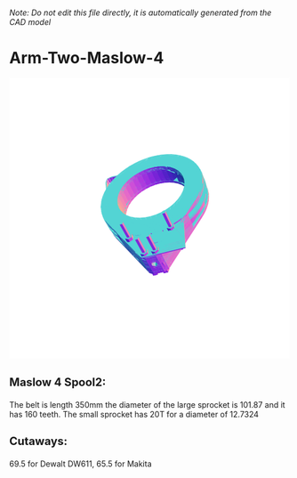 ###### Note: Do not edit this file directly, it is automatically generated from the CAD model

# Arm-Two-Maslow-4

![](/project.svg)

<h3 style="font-size:20px;"><strong>Maslow 4 Spool2:</strong></h3>The belt is length 350mm the diameter of the large sprocket is 101.87 and it has 160 teeth. The small sprocket has 20T for a diameter of 12.7324


<h3 style="font-size:20px;"><strong>Cutaways:</strong></h3>69.5 for Dewalt DW611, 65.5 for Makita


